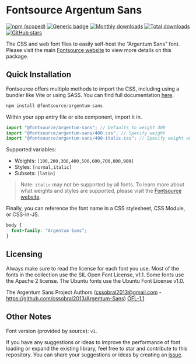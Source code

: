# Fontsource Argentum Sans

[![npm (scoped)](https://img.shields.io/npm/v/@fontsource/argentum-sans?color=brightgreen)](https://www.npmjs.com/package/@fontsource/argentum-sans) [![Generic badge](https://img.shields.io/badge/fontsource-passing-brightgreen)](https://github.com/fontsource/fontsource) [![Monthly downloads](https://badgen.net/npm/dm/@fontsource/argentum-sans)](https://github.com/fontsource/fontsource) [![Total downloads](https://badgen.net/npm/dt/@fontsource/argentum-sans)](https://github.com/fontsource/fontsource) [![GitHub stars](https://img.shields.io/github/stars/fontsource/fontsource.svg?style=social&label=Star)](https://github.com/fontsource/fontsource/stargazers)

The CSS and web font files to easily self-host the “Argentum Sans” font. Please visit the main [Fontsource website](https://fontsource.org/fonts/argentum-sans) to view more details on this package.

## Quick Installation

Fontsource offers multiple methods to import the CSS, including using a bundler like Vite or using SASS. You can find full documentation [here](https://fontsource.org/docs/getting-started/introduction).

```javascript
npm install @fontsource/argentum-sans
```

Within your app entry file or site component, import it in.

```javascript
import "@fontsource/argentum-sans"; // Defaults to weight 400
import "@fontsource/argentum-sans/400.css"; // Specify weight
import "@fontsource/argentum-sans/400-italic.css"; // Specify weight and style
```

Supported variables:
- Weights: `[100,200,300,400,500,600,700,800,900]`
- Styles: `[normal,italic]`
- Subsets: `[latin]`

> Note: `italic` may not be supported by all fonts. To learn more about what weights and styles are supported, please visit the [Fontsource website](https://fontsource.org/fonts/argentum-sans).

Finally, you can reference the font name in a CSS stylesheet, CSS Module, or CSS-in-JS.

```css
body {
  font-family: "Argentum Sans";
}
```

## Licensing
Always make sure to read the license for each font you use. Most of the fonts in the collection use the SIL Open Font License, v1.1. Some fonts use the Apache 2 license. The Ubuntu fonts use the Ubuntu Font License v1.0.

The Argentum Sans Project Authors (cssobral2013@gmail.com - https://github.com/cssobral2013/Argentum-Sans)
[OFL-1.1](https://github.com/cssobral2013/Argentum-Sans/blob/master/OFL.txt)

## Other Notes
Font version (provided by source): `v1`.

If you have any suggestions or ideas to improve the performance of font loading or expand the existing library, feel free to star and contribute to this repository. You can share your suggestions or ideas by creating an [issue](https://github.com/fontsource/fontsource/issues).